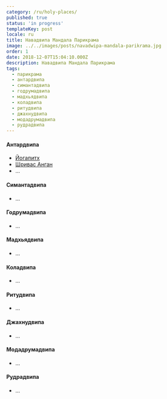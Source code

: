 ```yaml
---
category: /ru/holy-places/
published: true
status: 'in progress'
templateKey: post
locale: ru
title: Навадвипа Мандала Парикрама
image: ../../images/posts/navadwipa-mandala-parikrama.jpg
order: 1
date: 2018-12-07T15:04:10.000Z
description: Навадвипа Мандала Парикрама
tags:
  - парикрама
  - антардвипа
  - симантадвипа
  - годрумадвипа
  - мадхьядвипа
  - коладвипа
  - ритудвипа
  - джахнудвипа
  - модадрумадвипа
  - рудрадвипа
---
```

<tbd locale="ru" url="mailto:haribol@mayapur.live"></tbd>

#### Антардвипа
  - [Йогапитх](/ru/yogapith)
  - [Шривас Анган](ru/srivas-angan)
  - ...

#### Симантадвипа
  - ...

#### Годрумадвипа
  - ...

#### Мадхьядвипа
  - ...

#### Коладвипа
  - ...

#### Ритудвипа
  - ...

#### Джахнудвипа
  - ...

#### Модадрумадвипа
  - ...

#### Рудрадвипа
  - ...
